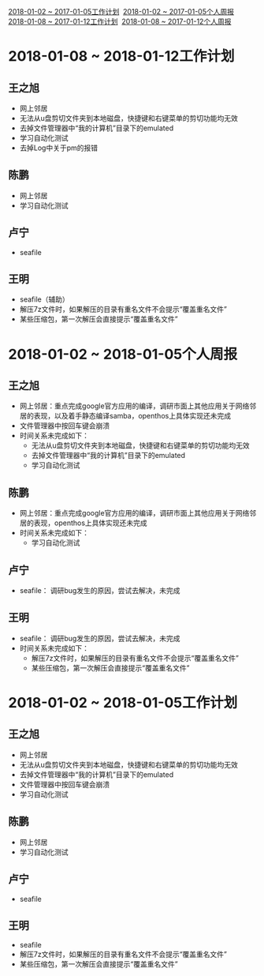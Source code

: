 [2018-01-02 ~ 2017-01-05工作计划](https://github.com/openthos/community-analysis/blob/master/weekly%20report/Weekly%20Report%20about%20Launcher%20Group.md#2018-01-02--2018-01-05%E5%B7%A5%E4%BD%9C%E8%AE%A1%E5%88%92)&nbsp;
[2018-01-02 ~ 2017-01-05个人周报](https://github.com/openthos/community-analysis/blob/master/weekly%20report/Weekly%20Report%20about%20Launcher%20Group.md#2018-01-02--2018-01-05%E4%B8%AA%E4%BA%BA%E5%91%A8%E6%8A%A5)<br />
[2018-01-08 ~ 2017-01-12工作计划](https://github.com/openthos/community-analysis/blob/master/weekly%20report/Weekly%20Report%20about%20Launcher%20Group.md#2018-01-08--2018-01-12%E5%B7%A5%E4%BD%9C%E8%AE%A1%E5%88%92)&nbsp;
[2018-01-08 ~ 2017-01-12个人周报](https://github.com/openthos/community-analysis/blob/master/weekly%20report/Weekly%20Report%20about%20Launcher%20Group.md#2018-01-08--2018-01-12%E4%B8%AA%E4%BA%BA%E5%91%A8%E6%8A%A5)<br />

# 2018-01-08 ~ 2018-01-12工作计划
## 王之旭
- 网上邻居
- 无法从u盘剪切文件夹到本地磁盘，快捷键和右键菜单的剪切功能均无效
- 去掉文件管理器中“我的计算机”目录下的emulated
- 学习自动化测试
- 去掉Log中关于pm的报错

## 陈鹏
- 网上邻居
- 学习自动化测试

## 卢宁
- seafile

## 王明
- seafile（辅助）
- 解压7z文件时，如果解压的目录有重名文件不会提示“覆盖重名文件”
- 某些压缩包，第一次解压会直接提示“覆盖重名文件”


# 2018-01-02 ~ 2018-01-05个人周报
## 王之旭
- 网上邻居：重点完成google官方应用的编译，调研市面上其他应用关于网络邻居的表现，以及着手静态编译samba，openthos上具体实现还未完成
- 文件管理器中按回车键会崩溃
- 时间关系未完成如下：
  - 无法从u盘剪切文件夹到本地磁盘，快捷键和右键菜单的剪切功能均无效
  - 去掉文件管理器中“我的计算机”目录下的emulated
  - 学习自动化测试

## 陈鹏
- 网上邻居：重点完成google官方应用的编译，调研市面上其他应用关于网络邻居的表现，openthos上具体实现还未完成
- 时间关系未完成如下：
  - 学习自动化测试
  
## 卢宁
- seafile： 调研bug发生的原因，尝试去解决，未完成

## 王明
- seafile： 调研bug发生的原因，尝试去解决，未完成
- 时间关系未完成如下：
  - 解压7z文件时，如果解压的目录有重名文件不会提示“覆盖重名文件”
  - 某些压缩包，第一次解压会直接提示“覆盖重名文件”

# 2018-01-02 ~ 2018-01-05工作计划
## 王之旭
- 网上邻居
- 无法从u盘剪切文件夹到本地磁盘，快捷键和右键菜单的剪切功能均无效
- 去掉文件管理器中“我的计算机”目录下的emulated
- 文件管理器中按回车键会崩溃
- 学习自动化测试

## 陈鹏
- 网上邻居
- 学习自动化测试

## 卢宁
- seafile

## 王明
- seafile
- 解压7z文件时，如果解压的目录有重名文件不会提示“覆盖重名文件”
- 某些压缩包，第一次解压会直接提示“覆盖重名文件”


